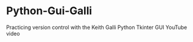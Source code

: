 # Python-Gui-Galli
Practicing version control with the Keith Galli Python Tkinter GUI YouTube video
